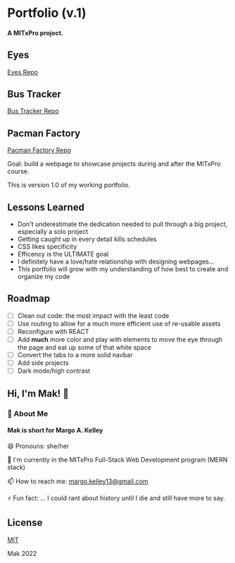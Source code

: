 
# Portfolio (v.1)

#### A MITxPro project.

## Eyes

[Eyes Repo](margo-kelley.github.io)

## Bus Tracker

<a href="https://margo-kelley.github.io/bus-tracker/">Bus Tracker Repo</a> 

## Pacman Factory

<a href="margo-kelley.github.io/pacman-factory/">Pacman Factory Repo</a> 

Goal: build a webpage to showcase projects during and after the MITxPro course.


This is version 1.0 of my working portfolio.

## Lessons Learned

- Don't underestimate the dedication needed to pull through a big project, especially a solo project
- Getting caught up in every detail kills schedules
- CSS likes specificity 
- Efficency is the ULTIMATE goal
- I definitely have a love/hate relationship with designing webpages...
- This portfolio will grow with my understanding of how best to create and organize my code
## Roadmap





- [ ]  Clean out code: the most impact with the least code
- [ ]  Use routing to allow for a much more efficient use of re-usable assets
- [ ]  Reconfigure with REACT
- [ ]  Add **much** more color and play with elements to move the eye through the page and eat up some of that white space
- [ ]  Convert the tabs to a more solid navbar
- [ ]  Add side projects
- [ ]  Dark mode/high contrast

## Hi, I'm Mak! 👋

### 🚀 About Me

#### Mak is short for Margo A. Kelley

😄 Pronouns: she/her

🧠 I'm currently in the MITxPro Full-Stack Web Development program (MERN stack)

📫 How to reach me: margo.kelley13@gmail.com

⚡️ Fun fact: ... I could rant about history until I die and still have more to say.

## License

[MIT](https://choosealicense.com/licenses/mit/)

Mak 2022
